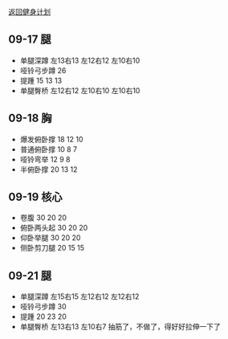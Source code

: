 
[返回健身计划](plan-2018.html)

## 09-17 腿

* 单腿深蹲 左13右13 左12右12 左10右10
* 哑铃弓步蹲 26
* 提踵 15 13 13
* 单腿臀桥 左12右12 左10右10 左10右10

## 09-18 胸

* 爆发俯卧撑 18 12 10
* 普通俯卧撑 10 8 7
* 哑铃弯举 12 9 8
* 半俯卧撑 20 13 12

## 09-19 核心

* 卷腹 30 20 20
* 俯卧两头起 30 20 20
* 仰卧举腿 30 20 20 
* 侧卧剪刀腿 20 15 15

## 09-21 腿

* 单腿深蹲 左15右15 左12右12 左12右12
* 哑铃弓步蹲 30
* 提踵 20 23 20
* 单腿臀桥 左13右13 左10右7 抽筋了，不做了，得好好拉伸一下了
